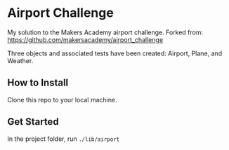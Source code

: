 Airport Challenge
=================
My solution to the Makers Academy airport challenge. Forked from: https://github.com/makersacademy/airport_challenge

Three objects and associated tests have been created: Airport, Plane, and Weather.

## How to Install
Clone this repo to your local machine.

## Get Started
In the project folder, run `./lib/airport`
